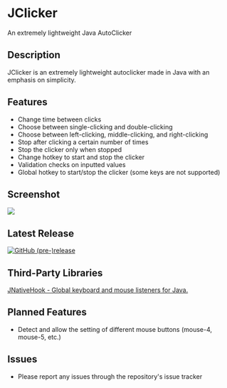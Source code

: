 # JClicker
An extremely lightweight Java AutoClicker

## Description
JClicker is an extremely lightweight autoclicker made in Java with an emphasis on simplicity.

## Features
  - Change time between clicks
  - Choose between single-clicking and double-clicking
  - Choose between left-clicking, middle-clicking, and right-clicking
  - Stop after clicking a certain number of times
  - Stop the clicker only when stopped
  - Change hotkey to start and stop the clicker
  - Validation checks on inputted values
  - Global hotkey to start/stop the clicker (some keys are not supported)

## Screenshot
![](https://i.imgur.com/p0Y5V6T.png)

## Latest Release
[![GitHub (pre-)release](https://img.shields.io/github/release/Bonfire/JClicker/all.svg)](https://github.com/Bonfire/JClicker/releases)

## Third-Party Libraries
[JNativeHook - Global keyboard and mouse listeners for Java.](https://github.com/kwhat/jnativehook)

## Planned Features
  - Detect and allow the setting of different mouse buttons (mouse-4, mouse-5, etc.)

## Issues
  - Please report any issues through the repository's issue tracker
